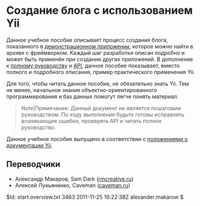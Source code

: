 Создание блога с использованием Yii
===================================

Данное учебное пособие описывает процесс создания блога, показанного в
[демонстрационном приложении](http://www.yiiframework.com/demos/blog/), которое
можно найти в архиве с фреймворком.
Каждый шаг разработки описан подробно и может быть применён при создании других
приложений. В дополнение к
[полному руководству](/doc/guide/ru/index) и
[API](http://www.yiiframework.com/doc/api/), данное пособие показывает,
вместо полного и подробного описания, пример практического применения Yii.

Для того, чтобы читать данное пособие, не обязательно знать Yii.
Тем не менее, начальное знание объектно-ориентированного программирования
и баз данных помогут легче понять материал.

> Note|Примечание: Данный документ не является пошаговым руководством. По ходу выполнения будьте готовы исправлять
  возникающие ошибки, проверять API и читать полное руководство.

Данное учебное пособие выпущено в соответствии с [положениями о документации Yii](http://www.yiiframework.com/doc/terms/).

Переводчики
-----------
- Александр Макаров, Sam Dark ([rmcreative.ru](http://rmcreative.ru/))
- Алексей Лукьяненко, Caveman ([caveman.ru](http://caveman.ru/))

<div class="revision">$Id: start.overview.txt 3463 2011-11-25 19:22:38Z alexander.makarow $</div>